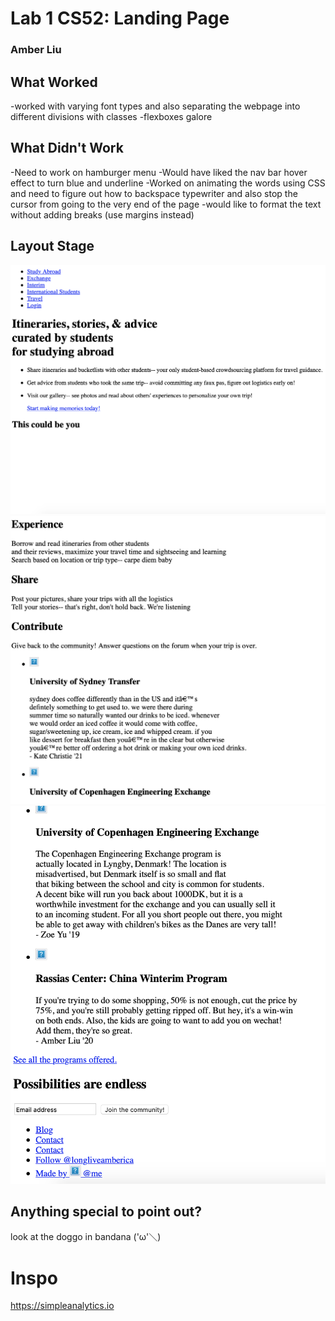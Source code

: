 # Lab 1 CS52: Landing Page
### Amber Liu

## What Worked
-worked with varying font types and also separating the webpage into different divisions with classes 
-flexboxes galore

## What Didn't Work
-Need to work on hamburger menu
-Would have liked the nav bar hover effect to turn blue and underline
-Worked on animating the words using CSS and need to figure out how to backspace typewriter and also stop the cursor from going to the very end of the page 
-would like to format the text without adding breaks (use margins instead)

## Layout Stage
![](assets/layout1.png)
![](assets/layout2.png)
![](assets/layout3.png)

## Anything special to point out? 
look at the doggo in bandana \('ω'＼) 

# Inspo 
https://simpleanalytics.io

